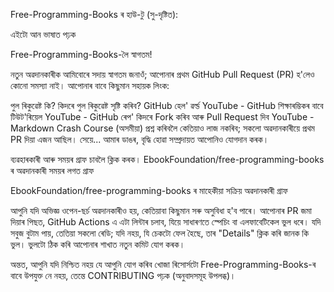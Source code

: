 Free-Programming-Books ৰ হাউ-টু (সু-দৃষ্টিত):

এইটো আন ভাষাত পঢ়ক

Free-Programming-Books-লৈ স্বাগতম!

নতুন অৱদানকাৰীক আমিবোৰে সদায় স্বাগতম জনাওঁ; আপোনাৰ প্ৰথম GitHub Pull Request (PR) হ'লেও কোনো সমস্যা নাই। আপোনাৰ বাবে কিছুমান সহায়ক লিংক:

পুল ৰিকুৱেষ্ট কি?
কিদৰে পুল ৰিকুৱেষ্ট সৃষ্টি কৰিব?
GitHub হেল' ৱৰ্ল্ড
YouTube - GitHub শিক্ষাৰম্ভিকৰ বাবে টিউট'ৰিয়েল
YouTube - GitHub ৰেপ' কিদৰে Fork কৰিব আৰু Pull Request দিব
YouTube - Markdown Crash Course (অসমীয়া)
প্ৰশ্ন কৰিবলৈ কেতিয়াও লাজ নকৰিব; সকলো অৱদানকাৰীয়ে প্ৰথম PR দিয়া এজন আছিল। সেয়ে... আমাৰ ডাঙৰ, বৃদ্ধি হোৱা সম্প্ৰদায়ত আপোনিও যোগদান কৰক।

 ব্যৱহাৰকাৰী আৰু সময়ৰ গ্ৰাফ চাবলৈ ক্লিক কৰক।
EbookFoundation/free-programming-books ৰ অৱদানকাৰী সময়ৰ লগত গ্ৰাফ

EbookFoundation/free-programming-books ৰ মাহেকীয়া সক্ৰিয় অৱদানকাৰী গ্ৰাফ

আপুনি যদি অভিজ্ঞ ওপেন-ছৰ্চ অৱদানকাৰীও হয়, কেতিয়াবা কিছুমান সৰু অসুবিধা হ'ব পাৰে। আপোনাৰ PR জমা দিয়াৰ পিছত, GitHub Actions এ এটা লিন্টাৰ চলাব, যিয়ে সাধাৰণতে স্পেচিং বা এলফাবেটিকেল ভুল ধৰে। যদি সবুজ বুটাম পায়, তেতিয়া সকলো ৰেডি; যদি নহয়, যি চেকটো ফেল হৈছে, তাৰ "Details" ক্লিক কৰি জানক কি ভুল। ভুলটো ঠিক কৰি আপোনাৰ শাখাত নতুন কমিট যোগ কৰক।

অন্তত, আপুনি যদি নিশ্চিত নহয় যে আপুনি যোগ কৰিব খোজা ৰিসোর্সটো Free-Programming-Books-ৰ বাবে উপযুক্ত নে নহয়, তেন্তে CONTRIBUTING পঢ়ক (অনুবাদসমূহ উপলব্ধ)।

